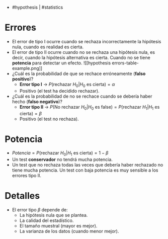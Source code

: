 - #hypothesis | #statistics 

# Errores
- El error de tipo I ocurre cuando se rechaza incorrectamente la hipótesis nula, cuando es realidad es cierta.
- El error de tipo II ocurre cuando no se rechaza una hipótesis nula, es decir, cuando la hipótesis alternativa es cierta. Cuando no se tiene **potencia** para detectar un efecto.
![[hypothesis errors-table-example.png]]
- ¿Cuál es la probabilidad de que se rechace erróneamente (**falso positivo**)?
	- **Error tipo I** -> $P(\text{rechazar }H_0|H_{0}\text{ es cierta})=\alpha$
	- Positivo (el test ha decidido rechazar).
- ¿Cuál es la probabilidad de no se rechace cuando se debería haber hecho (**falso negativo**)?
	- **Error tipo II** -> $P(\text{No rechazar }H_0|H_{0}\text{ es false})=P(\text{rechazar }H_1|H_{1}\text{ es cierta})=\beta$
	- Positivo (el test no rechaza).

# Potencia
- $Potencia=P(\text{rechazar }H_0|H_{1}\text{ es cierta}) = 1-\beta$
- Un test **conservador** no tendrá mucha potencia.
- Un test que no rechaza todas las veces que debería haber rechazado no tiene mucha potencia. Un test con baja potencia es muy sensible a los errores tipo II.

# Detalles
- El error tipo $\beta$ depende de:
	- La hipótesis nula que se plantea.
	- La calidad del estadístico.
	- El tamaño muestral (mayor es mejor).
	- La varianza de los datos (cuando menor mejor).